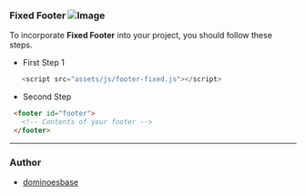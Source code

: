 ### Fixed Footer ![Image](https://img.shields.io/pypi/status/Django.svg)

   To incorporate **Fixed Footer** into your project, you should follow these steps.
   + First Step 1
   ```javascript
      <script src="assets/js/footer-fixed.js"></script>
   ``` 
   + Second Step
   ```html
    <footer id="footer">
      <!-- Contents of your footer -->
    </footer>
   ```
___

### Author

* [dominoesbase](https://twitter.com/jorgedominoes)
